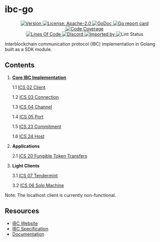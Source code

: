 # ibc-go
<div align="center">
  <a href="https://github.com/golang88/ibc-go/releases/latest">
    <img alt="Version" src="https://img.shields.io/github/tag/golang88/ibc-go.svg" />
  </a>
  <a href="https://github.com/golang88/ibc-go/blob/main/LICENSE">
    <img alt="License: Apache-2.0" src="https://img.shields.io/github/license/golang88/ibc-go.svg" />
  </a>
  <a href="https://pkg.go.dev/github.com/golang88/ibc-go?tab=doc">
    <img alt="GoDoc" src="https://godoc.org/github.com/golang88/ibc-go?status.svg" />
  </a>
  <a href="https://goreportcard.com/report/github.com/golang88/ibc-go">
    <img alt="Go report card" src="https://goreportcard.com/badge/github.com/golang88/ibc-go" />
  </a>
  <a href="https://codecov.io/gh/golang88/ibc-go">
    <img alt="Code Coverage" src="https://codecov.io/gh/golang88/ibc-go/branch/main/graph/badge.svg" />
  </a>
</div>
<div align="center">
  <a href="https://github.com/golang88/ibc-go">
    <img alt="Lines Of Code" src="https://tokei.rs/b1/github/golang88/ibc-go" />
  </a>
  <a href="https://discord.gg/AzefAFd">
    <img alt="Discord" src="https://img.shields.io/discord/669268347736686612.svg" />
  </a>
  <a href="https://sourcegraph.com/github.com/golang88/ibc-go?badge">
    <img alt="Imported by" src="https://sourcegraph.com/github.com/golang88/ibc-go/-/badge.svg" />
  </a>
    <img alt="Lint Status" src="https://github.com/cosmos/cosmos-sdk/workflows/Lint/badge.svg" />
</div>

Interblockchain communication protocol (IBC) implementation in Golang built as a SDK module.

## Contents

1. **[Core IBC Implementation](https://github.com/golang88/ibc-go/tree/main/modules/core)**

    1.1 [ICS 02 Client](https://github.com/golang88/ibc-go/tree/main/modules/core/02-client)

    1.2 [ICS 03 Connection](https://github.com/golang88/ibc-go/tree/main/modules/core/03-connection)

    1.3 [ICS 04 Channel](https://github.com/golang88/ibc-go/tree/main/modules/core/04-channel)

    1.4 [ICS 05 Port](https://github.com/golang88/ibc-go/tree/main/modules/core/05-port)

    1.5 [ICS 23 Commitment](https://github.com/golang88/ibc-go/tree/main/modules/core/23-commitment/types)

    1.6 [ICS 24 Host](https://github.com/golang88/ibc-go/tree/main/modules/core/24-host)

2. **Applications**

    2.1 [ICS 20 Fungible Token Transfers](https://github.com/golang88/ibc-go/tree/main/modules/apps/transfer)

3. **Light Clients**

    3.1 [ICS 07 Tendermint](https://github.com/golang88/ibc-go/tree/main/modules/light-clients/07-tendermint)

    3.2 [ICS 06 Solo Machine](https://github.com/golang88/ibc-go/tree/main/modules/light-clients/06-solomachine)

Note: The localhost client is currently non-functional. 

## Resources

- [IBC Website](https://ibcprotocol.org/)
- [IBC Specification](https://github.com/cosmos/ibc)
- [Documentation](docs/README.md)

